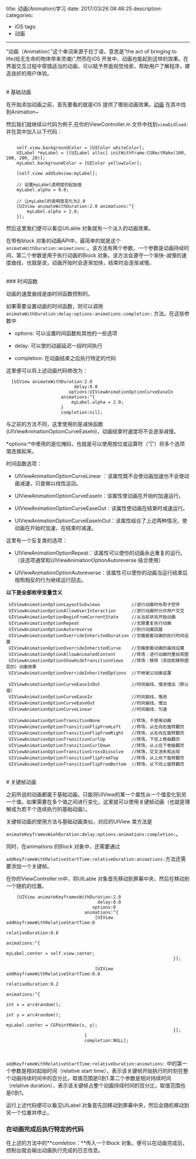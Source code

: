 title: 动画(Animation)学习
date: 2017/03/26 08:46:25
description: 
categories:
- iOS
tags:
- 动画

---

“动画（Animation）”这个单词来源于拉丁语，意思是“the act of bringing to life(给无生命的物体带来灵魂)”,然而在iOS 开发中，动画也能起到这样的效果。在界面交互过程中穿插适当的动画，可以赋予界面视觉线索，帮助用户了解程序，建造良好的用户体验。

<br>
# 基础动画

在开始添加动画之前，首先要看的就是iOS 提供了哪些动画效果。[动画](https://developer.apple.com/reference/uikit/uiview) 在其中找到Animation~

然后我们就继续以代码为例子,在你的ViewController.m 文件中找到`viewDidload:` 并在其中加入以下代码：

```
  	
  	self.view.backgroundColor = [UIColor whiteColor];
    UILabel *myLabel = [[UILabel alloc] initWithFrame:CGRectMake(100, 200, 200, 20)];
    myLabel.backgroundColor = [UIColor yellowColor];
    
    [self.view addSubview:myLabel];
    
    // 设置myLabel透明度的起始值
    myLabel.alpha = 0.0;
    
    // 让myLabel的透明度变化为2.0
    [UIView animateWithDuration:2.0 animations:^{
        myLabel.alpha = 2.0;
    }];
```
然后这里我们便可以看见UILable 对象就有一个淡入的动画效果。

在带有block 对象的动画API中，最简单的就是这个`animateWithDuration:animations:`。该方法有两个参数，一个参数是动画持续时间，第二个参数是用于执行动画的Block 对象。该方法会遵守一个渐快-减慢的速度曲线，也就是说，动画开始时会逐渐加快，结束时会逐渐减慢。

<br>
### 时间函数

动画的速度曲线是由时间函数控制的。

如果需要设置动画的时间函数，则可以调用
`animateWithDuration:delay:options:animations:completion:`
方法。在这些参数中

- options: 可以设置时间函数和其他的一些选项

- delay: 可以使的动画延迟一段时间执行

- completion: 在动画结束之后执行特定的代码

这里便可以将上述动画代码修改为：

```
  [UIView animateWithDuration:2.0
                          delay:0.0
                        options:UIViewAnimationOptionCurveEaseIn
                     animations:^{
                         myLabel.alpha = 2.0;
                     }
                     completion:nil];

```

与之前的方法不同，这里使用的是减快函数(UIViewAnimationOptionCurveEaseIn)，动画结束时速度将不会逐渐减慢。

*options:*中使用的是位掩码，也就是可以使用按位或运算符（“|”）将多个选项值连接起来。

时间函数选项：

- UIViewAnimationOptionCurveLinear ：该属性既不会使动画加速也不会使动画减速，只是做以线性运动。

- UIViewAnimationOptionCurveEaseIn：该属性使动画在开始时加速运行。

- UIViewAnimationOptionCurveEaseOut：该属性使动画在结束时减速运行。

- UIViewAnimationOptionCurveEaseInOut：该属性结合了上述两种情况，使动画在开始时加速，在结束时减速。

这里有一个反复类的选项：

- UIViewAnimationOptionRepeat：该属性可以使你的动画永远重复的运行。（该选项通常和UIViewAnimationOptionAutoreverse 结合使用）

- UIViewAnimationOptionAutoreverse：该属性可以使你的动画当运行结束后按照相反的行为继续运行回去。


**以下是全部枚举变量含义**

```
 UIViewAnimationOptionLayoutSubviews            //进行动画时布局子控件
 UIViewAnimationOptionAllowUserInteraction      //进行动画时允许用户交互
 UIViewAnimationOptionBeginFromCurrentState     //从当前状态开始动画
 UIViewAnimationOptionRepeat                    //无限重复执行动画
 UIViewAnimationOptionAutoreverse               //执行动画回路
 UIViewAnimationOptionOverrideInheritedDuration //忽略嵌套动画的执行时间设置
 UIViewAnimationOptionOverrideInheritedCurve    //忽略嵌套动画的曲线设置
 UIViewAnimationOptionAllowAnimatedContent      //转场：进行动画时重绘视图
 UIViewAnimationOptionShowHideTransitionViews   //转场：移除（添加和移除图层的）动画效果
 UIViewAnimationOptionOverrideInheritedOptions  //不继承父动画设置

 UIViewAnimationOptionCurveEaseInOut            //时间曲线，慢进慢出（默认值）
 UIViewAnimationOptionCurveEaseIn               //时间曲线，慢进
 UIViewAnimationOptionCurveEaseOut              //时间曲线，慢出
 UIViewAnimationOptionCurveLinear               //时间曲线，匀速

 UIViewAnimationOptionTransitionNone            //转场，不使用动画
 UIViewAnimationOptionTransitionFlipFromLeft    //转场，从左向右旋转翻页
 UIViewAnimationOptionTransitionFlipFromRight   //转场，从右向左旋转翻页
 UIViewAnimationOptionTransitionCurlUp          //转场，下往上卷曲翻页
 UIViewAnimationOptionTransitionCurlDown        //转场，从上往下卷曲翻页
 UIViewAnimationOptionTransitionCrossDissolve   //转场，交叉消失和出现
 UIViewAnimationOptionTransitionFlipFromTop     //转场，从上向下旋转翻页
 UIViewAnimationOptionTransitionFlipFromBottom  //转场，从下向上旋转翻页

```


<br>
# 关键帧动画

之前所说的动画都属于基础动画，只能将UIView的某一个属性从一个值变化到另一个值。如果需要在多个值之间进行变化，这里就可以使用关键帧动画（也就是理解成为若干个连续执行的基础动画）。
 
关键帧动画的使用方法与基础动画类似，对应的UIView 类方法是

`animateKeyframesWiehDuration:delay:options:animations:completion:`。

同时，在animations 的Block 对象中，还需要通过

`addKeyframeWithRelativeStartTime:relativeDuration:animations:`方法还需要添加一个关键帧。

在你的ViewController.m中，将UILable 对象首先移动到屏幕中央，然后在移动到一个随机的位置。

```
    [UIView animateKeyframesWithDuration:2.0
                                   delay:0.0
                                 options:0
                              animations:^{
                                  [UIView addKeyframeWithRelativeStartTime:0
                                                          relativeDuration:0.8
                                                                animations:^{
                                                                    myLabel.center = self.view.center;
                                                                }];
                                  
                                  [UIView addKeyframeWithRelativeStartTime:0.8
                                                          relativeDuration:0.2
                                                                animations:^{
                                                                    int x = arc4random();
                                                                    int y = arc4random();
                                                                    myLabel.center = CGPointMake(x, y);
                                                                }];
                              }
                              completion:NULL];
```

<br>

`addKeyframeWithRelativeStartTime:relativeDuration:animations:`
中的第一个参数是相对起始时间（relative start time），表示该关键帧开始执行的时刻在整个动画持续时间中的百分比，取值范围是0到1.第二个参数是相对持续时间（relative duration），表示该关键帧占整个动画持续时间的百分比，取值范围也是0到1。

运行上述代码便可以看见UILabel 对象首先回移动到屏幕中央，然后会随机移动到另一个位置并停止。


### 在动画完成后执行特定的代码

在上述的方法中的**comletion：**传入一个Block 对象。便可以在动画完成后，控制台就会输出动画执行完成的日志信息。







